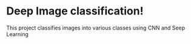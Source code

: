 # Deep Image classification!
This project classifies images into various classes using CNN and Seep Learning
